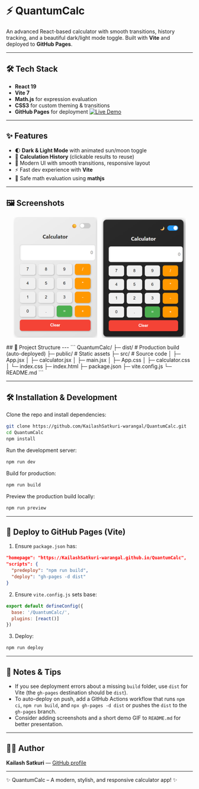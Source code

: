 # ⚡ QuantumCalc

An advanced React-based calculator with smooth transitions, history tracking, and a beautiful dark/light mode toggle. Built with **Vite** and deployed to **GitHub Pages**.

---
## 🛠️ Tech Stack
- **React 19**
- **Vite 7**
- **Math.js** for expression evaluation
- **CSS3** for custom theming & transitions
- **GitHub Pages** for deployment
[![Live Demo](https://img.shields.io/badge/Live%20Demo-QuantumCalc-blue?style=for-the-badge)](https://KailashSatkuri-warangal.github.io/QuantumCalc/)


---

## ✨ Features

- 🌓 **Dark & Light Mode** with animated sun/moon toggle
- 📜 **Calculation History** (clickable results to reuse)
- 🎨 Modern UI with smooth transitions, responsive layout
- ⚡ Fast dev experience with **Vite**
- 🧮 Safe math evaluation using **mathjs**

---
## 🖼️ Screenshots
<p align="center">
  <img src="public/light.png" alt="Light Mode" width="45%"/>
  &nbsp;
  <img src="public/dark.png" alt="Dark Mode" width="45%"/>
</p>
## 📂 Project Structure
---
```
QuantumCalc/
├─ dist/               # Production build (auto-deployed)
├─ public/             # Static assets
├─ src/                # Source code
│  ├─ App.jsx
│  ├─ calculator.jsx
│  ├─ main.jsx
│  ├─ App.css
│  ├─ calculator.css
│  └─ index.css
├─ index.html
├─ package.json
├─ vite.config.js
└─ README.md
```

---

## 🛠️ Installation & Development

Clone the repo and install dependencies:

```bash
git clone https://github.com/KailashSatkuri-warangal/QuantumCalc.git
cd QuantumCalc
npm install
```

Run the development server:

```bash
npm run dev
```

Build for production:

```bash
npm run build
```

Preview the production build locally:

```bash
npm run preview
```

---

## 🚀 Deploy to GitHub Pages (Vite)

1. Ensure `package.json` has:

```json
"homepage": "https://KailashSatkuri-warangal.github.io/QuantumCalc",
"scripts": {
  "predeploy": "npm run build",
  "deploy": "gh-pages -d dist"
}
```

2. Ensure `vite.config.js` sets base:

```js
export default defineConfig({
  base: '/QuantumCalc/',
  plugins: [react()]
})
```

3. Deploy:

```bash
npm run deploy
```

---

## 🧩 Notes & Tips

- If you see deployment errors about a missing `build` folder, use `dist` for Vite (the `gh-pages` destination should be `dist`).
- To auto-deploy on push, add a GitHub Actions workflow that runs `npm ci`, `npm run build`, and `npx gh-pages -d dist` or pushes the `dist` to the `gh-pages` branch.
- Consider adding screenshots and a short demo GIF to `README.md` for better presentation.

---

## 👨‍💻 Author

**Kailash Satkuri** — [GitHub profile](https://github.com/KailashSatkuri-warangal)

---

✨ QuantumCalc – A modern, stylish, and responsive calculator app! ✨